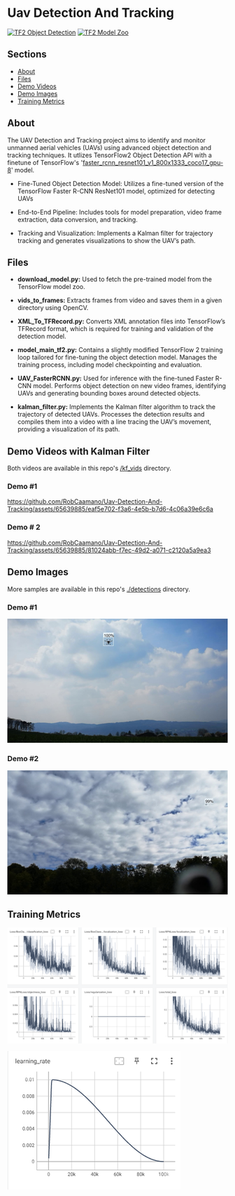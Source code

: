 # Uav Detection And Tracking
<a href="https://github.com/tensorflow/models/tree/master/research/object_detection" target="_parent"><img src="https://img.shields.io/badge/TensorFlow-2.2-FF6F00?logo=tensorflow" alt="TF2 Object Detection"/></a>
<a href="https://github.com/tensorflow/models/blob/master/research/object_detection/g3doc/tf2_detection_zoo.md" target="_parent"><img src="https://img.shields.io/badge/TensorFlow-2.2-FF6F00?logo=tensorflow" alt="TF2 Model Zoo"/></a>

## Sections

- [About](#about)
- [Files](#files)
- [Demo Videos](#demo-kalman)
- [Demo Images](#demo)
- [Training Metrics](#metrics)

## About <a id="about"></a>

The UAV Detection and Tracking project aims to identify and monitor unmanned aerial vehicles (UAVs) using advanced object detection and tracking techniques. It utlizes TensorFlow2 Object Detection API with a finetune of TensorFlow's '[faster_rcnn_resnet101_v1_800x1333_coco17_gpu-8](https://github.com/tensorflow/models/blob/master/research/object_detection/configs/tf2/faster_rcnn_resnet101_v1_800x1333_coco17_gpu-8.config)' model.

- Fine-Tuned Object Detection Model: Utilizes a fine-tuned version of the TensorFlow Faster R-CNN ResNet101 model, optimized for detecting UAVs

- End-to-End Pipeline: Includes tools for model preparation, video frame extraction, data conversion, and tracking.

- Tracking and Visualization: Implements a Kalman filter for trajectory tracking and generates visualizations to show the UAV’s path.

## Files <a id="files"></a>

- **download_model.py:** Used to fetch the pre-trained model from the TensorFlow model zoo.

- **vids_to_frames:** Extracts frames from video and saves them in a given directory using OpenCV.

- **XML_To_TFRecord.py:** Converts XML annotation files into TensorFlow’s TFRecord format, which is required for training and validation of the detection model.

- **model_main_tf2.py:** Contains a slightly modified TensorFlow 2 training loop tailored for fine-tuning the object detection model. Manages the training process, including model checkpointing and evaluation.

- **UAV_FasterRCNN.py:** Used for inference with the fine-tuned Faster R-CNN model. Performs object detection on new video frames, identifying UAVs and generating bounding boxes around detected objects.

- **kalman_filter.py:** Implements the Kalman filter algorithm to track the trajectory of detected UAVs. Processes the detection results and compiles them into a video with a line tracing the UAV’s movement, providing a visualization of its path.


## Demo Videos with Kalman Filter <a id="demo-kalman"></a>

Both videos are available in this repo's [/kf_vids](https://github.com/RobCaamano/Uav-Detection-And-Tracking/tree/main/kf_vids) directory.

### Demo #1

https://github.com/RobCaamano/Uav-Detection-And-Tracking/assets/65639885/eaf5e702-f3a6-4e5b-b7d6-4c06a39e6c6a

### Demo # 2

https://github.com/RobCaamano/Uav-Detection-And-Tracking/assets/65639885/81024abb-f7ec-49d2-a071-c2120a5a9ea3


## Demo Images <a id="demo"></a>

More samples are available in this repo's [./detections](https://github.com/RobCaamano/Uav-Detection-And-Tracking/tree/main/detections) directory.

### Demo #1

![frame 0](https://github.com/RobCaamano/Uav-Detection-And-Tracking/blob/main/detections/frame_0.jpg)

### Demo #2

![frame 7547](https://github.com/RobCaamano/Uav-Detection-And-Tracking/blob/main/detections/frame_7547.jpg)


## Training Metrics <a id="metrics"></a>

![Metrics 1](https://github.com/RobCaamano/Uav-Detection-And-Tracking/blob/main/metrics_1.png)

![Learning rate](https://github.com/RobCaamano/Uav-Detection-And-Tracking/blob/main/lr.png)
